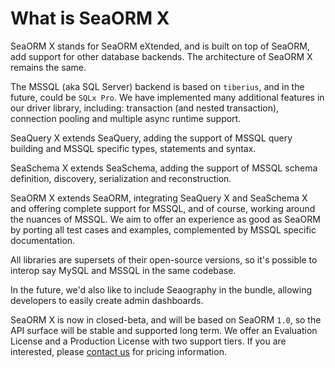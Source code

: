 # What is SeaORM X

SeaORM X stands for SeaORM eXtended, and is built on top of SeaORM, add support for other database backends. The architecture of SeaORM X remains the same.

The MSSQL (aka SQL Server) backend is based on `tiberius`, and in the future, could be `SQLx Pro`. We have implemented many additional features in our driver library, including: transaction (and nested transaction), connection pooling and multiple async runtime support.

SeaQuery X extends SeaQuery, adding the support of MSSQL query building and MSSQL specific types, statements and syntax.

SeaSchema X extends SeaSchema, adding the support of MSSQL schema definition, discovery, serialization and reconstruction.

SeaORM X extends SeaORM, integrating SeaQuery X and SeaSchema X and offering complete support for MSSQL, and of course, working around the nuances of MSSQL. We aim to offer an experience as good as SeaORM by porting all test cases and examples, complemented by MSSQL specific documentation.

All libraries are supersets of their open-source versions, so it's possible to interop say MySQL and MSSQL in the same codebase.

In the future, we'd also like to include Seaography in the bundle, allowing developers to easily create admin dashboards.

SeaORM X is now in closed-beta, and will be based on SeaORM `1.0`, so the API surface will be stable and supported long term. We offer an Evaluation License and a Production License with two support tiers. If you are interested, please [contact us](https://forms.office.com/r/1MuRPJmYBR) for pricing information.